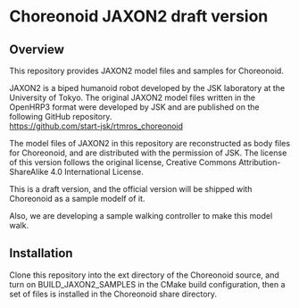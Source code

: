 # Choreonoid JAXON2 draft version

## Overview

This repository provides JAXON2 model files and samples for Choreonoid.

JAXON2 is a biped humanoid robot developed by the JSK laboratory at the University of Tokyo.
The original JAXON2 model files written in the OpenHRP3 format were developed by JSK and are
published on the following GitHub repository.  
https://github.com/start-jsk/rtmros_choreonoid

The model files of JAXON2 in this repository are reconstructed as body files for Choreonoid,
and are distributed with the permission of JSK. The license of this version follows the
original license, Creative Commons Attribution-ShareAlike 4.0 International License.

This is a draft version, and the official version will be shipped with Choreonoid as a sample modelf of it.

Also, we are developing a sample walking controller to make this model walk.

## Installation

Clone this repository into the ext directory of the Choreonoid source, and turn on BUILD_JAXON2_SAMPLES in the CMake build configuration, then a set of files is installed in the Choreonoid share directory.
